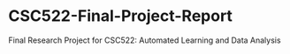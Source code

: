 # CSC522-Final-Project-Report
Final Research Project for CSC522: Automated Learning and Data Analysis
